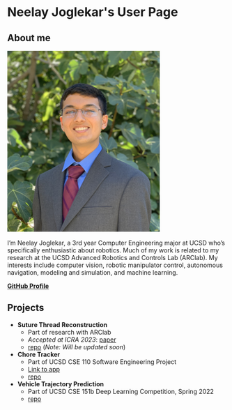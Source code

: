 # Neelay Joglekar's User Page
## About me

<img src="./images/IMG_1929.JPG" width=350px>

I’m Neelay Joglekar, a 3rd year Computer Engineering major at UCSD who’s specifically enthusiastic about robotics. Much of my work is related to my research at the UCSD Advanced Robotics and Controls Lab (ARClab). My interests include computer vision, robotic manipulator control, autonomous navigation, modeling and simulation, and machine learning.

[**GitHub Profile**](https://github.com/neelay-j)

## Projects

- **Suture Thread Reconstruction**
  - Part of research with ARClab
  - _Accepted at ICRA 2023_: [paper](https://arxiv.org/abs/2209.13657)
  - [repo](https://github.com/ucsdarclab/thread-reconstruction) (*Note: Will be updated soon*)
- **Chore Tracker**
  - Part of UCSD CSE 110 Software Engineering Project
  - [Link to app](https://stonks-chore-tracker.netlify.app/)
  - [repo](https://github.com/cse110-fa22-group28/cse110-fa22-group28)
- **Vehicle Trajectory Prediction**
  - Part of UCSD CSE 151b Deep Learning Competition, Spring 2022
  - [repo](https://github.com/brandonho667/151B-WinningProject)
